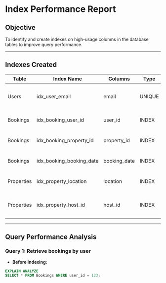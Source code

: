 # Index Performance Report

## Objective
To identify and create indexes on high-usage columns in the database tables to improve query performance.

---

## Indexes Created

| Table     | Index Name           | Columns           | Type       | Purpose                         |
|-----------|----------------------|-------------------|------------|--------------------------------|
| Users     | idx_user_email       | email             | UNIQUE     | Fast lookup during login       |
| Bookings  | idx_booking_user_id  | user_id           | INDEX      | Speed up joins on user_id      |
| Bookings  | idx_booking_property_id | property_id     | INDEX      | Speed up joins on property_id  |
| Bookings  | idx_booking_booking_date | booking_date   | INDEX      | Improve date range queries     |
| Properties| idx_property_location| location          | INDEX      | Optimize location searches     |
| Properties| idx_property_host_id | host_id           | INDEX      | Optimize host-related queries  |

---

## Query Performance Analysis

### Query 1: Retrieve bookings by user

- **Before Indexing:**

```sql
EXPLAIN ANALYZE
SELECT * FROM Bookings WHERE user_id = 123;
